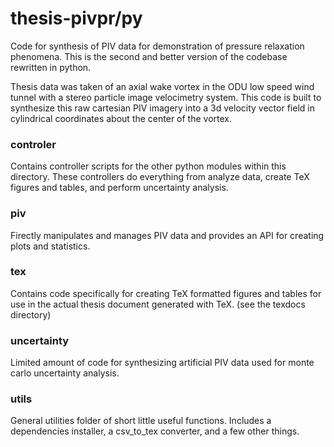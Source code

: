 # thesis-pivpr/py
Code for synthesis of PIV data for demonstration of pressure relaxation phenomena. This is the second and better version of the codebase rewritten in python.

Thesis data was taken of an axial wake vortex in the ODU low speed wind tunnel with a stereo particle image velocimetry system. 
This code is built to synthesize this raw cartesian PIV imagery into a 3d velocity vector field in cylindrical coordinates about
the center of the vortex.

### controler
Contains controller scripts for the other python modules within this directory. These controllers do everything
from analyze data, create TeX figures and tables, and perform uncertainty analysis.

### piv
Firectly manipulates and manages PIV data and provides an API for creating plots and statistics.

### tex
Contains code specifically for creating TeX formatted figures and tables for use in the actual thesis document
generated with TeX. (see the texdocs directory)

### uncertainty
Limited amount of code for synthesizing artificial PIV data used for monte carlo uncertainty analysis.

### utils
General utilities folder of short little useful functions. Includes a dependencies installer, a csv_to_tex converter, 
and a few other things.
